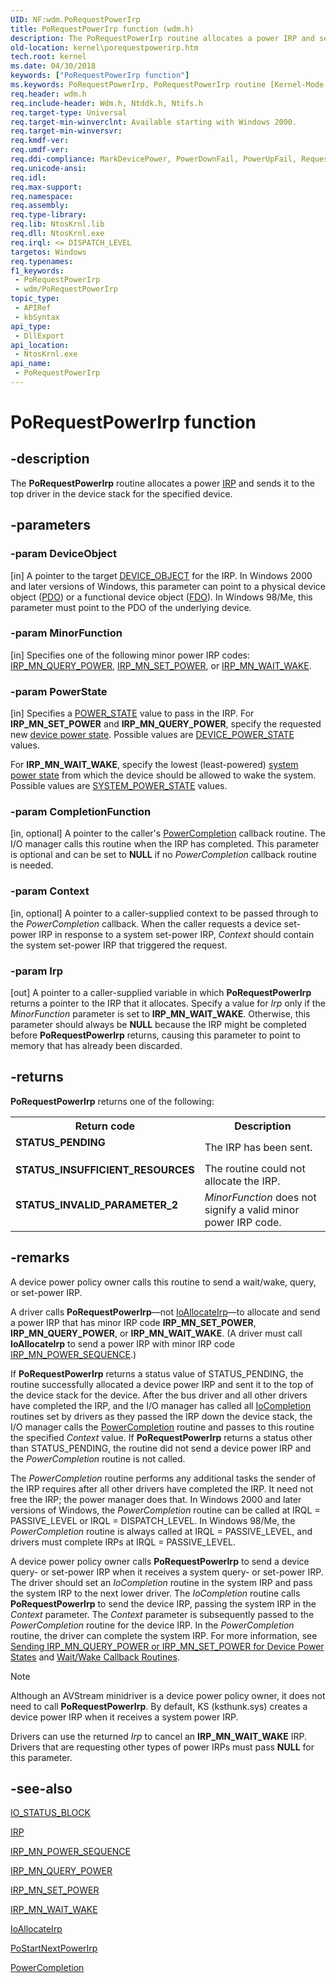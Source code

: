 ```yaml
---
UID: NF:wdm.PoRequestPowerIrp
title: PoRequestPowerIrp function (wdm.h)
description: The PoRequestPowerIrp routine allocates a power IRP and sends it to the top driver in the device stack for the specified device.
old-location: kernel\porequestpowerirp.htm
tech.root: kernel
ms.date: 04/30/2018
keywords: ["PoRequestPowerIrp function"]
ms.keywords: PoRequestPowerIrp, PoRequestPowerIrp routine [Kernel-Mode Driver Architecture], kernel.porequestpowerirp, portn_d417d88c-2f6d-4af9-b7de-455dfcc1b9df.xml, wdm/PoRequestPowerIrp
req.header: wdm.h
req.include-header: Wdm.h, Ntddk.h, Ntifs.h
req.target-type: Universal
req.target-min-winverclnt: Available starting with Windows 2000.
req.target-min-winversvr: 
req.kmdf-ver: 
req.umdf-ver: 
req.ddi-compliance: MarkDevicePower, PowerDownFail, PowerUpFail, RequestedPowerIrp, HwStorPortProhibitedDDIs
req.unicode-ansi: 
req.idl: 
req.max-support: 
req.namespace: 
req.assembly: 
req.type-library: 
req.lib: NtosKrnl.lib
req.dll: NtosKrnl.exe
req.irql: <= DISPATCH_LEVEL
targetos: Windows
req.typenames: 
f1_keywords:
 - PoRequestPowerIrp
 - wdm/PoRequestPowerIrp
topic_type:
 - APIRef
 - kbSyntax
api_type:
 - DllExport
api_location:
 - NtosKrnl.exe
api_name:
 - PoRequestPowerIrp
---
```


# PoRequestPowerIrp function


## -description

The <b>PoRequestPowerIrp</b> routine allocates a power <a href="/windows-hardware/drivers/ddi/wdm/ns-wdm-_irp">IRP</a> and sends it to the top driver in the device stack for the specified device.

## -parameters

### -param DeviceObject 

[in]
A pointer to the target <a href="/windows-hardware/drivers/ddi/wdm/ns-wdm-_device_object">DEVICE_OBJECT</a> for the IRP. In Windows 2000 and later versions of Windows, this parameter can point to a physical device object (<a href="/windows-hardware/drivers/">PDO</a>) or a functional device object (<a href="/windows-hardware/drivers/">FDO</a>). In Windows 98/Me, this parameter must point to the PDO of the underlying device.

### -param MinorFunction 

[in]
Specifies one of the following minor power IRP codes: <a href="/windows-hardware/drivers/kernel/irp-mn-query-power">IRP_MN_QUERY_POWER</a>, <a href="/windows-hardware/drivers/kernel/irp-mn-set-power">IRP_MN_SET_POWER</a>, or <a href="/windows-hardware/drivers/kernel/irp-mn-wait-wake">IRP_MN_WAIT_WAKE</a>.

### -param PowerState 

[in]
Specifies a <a href="/windows-hardware/drivers/ddi/wdm/ns-wdm-_power_state">POWER_STATE</a> value to pass in the IRP. For <b>IRP_MN_SET_POWER</b> and <b>IRP_MN_QUERY_POWER</b>, specify the requested new <a href="/windows-hardware/drivers/kernel/device-power-states">device power state</a>. Possible values are <a href="/windows-hardware/drivers/ddi/wudfddi/ne-wudfddi-_device_power_state">DEVICE_POWER_STATE</a> values.

For <b>IRP_MN_WAIT_WAKE</b>, specify the lowest (least-powered) <a href="/windows-hardware/drivers/kernel/system-power-states">system power state</a> from which the device should be allowed to wake the system. Possible values are <a href="/windows-hardware/drivers/ddi/wdm/ne-wdm-_system_power_state">SYSTEM_POWER_STATE</a> values.

### -param CompletionFunction 

[in, optional]
A pointer to the caller's <a href="/windows-hardware/drivers/ddi/wdm/nc-wdm-request_power_complete">PowerCompletion</a> callback routine. The I/O manager calls this routine when the IRP has completed. This parameter is optional and can be set to <b>NULL</b> if no <i>PowerCompletion</i> callback routine is needed.

### -param Context 

[in, optional]
A pointer to a caller-supplied context to be passed through to the <i>PowerCompletion</i> callback. When the caller requests a device set-power IRP in response to a system set-power IRP, <i>Context</i> should contain the system set-power IRP that triggered the request.

### -param Irp 

[out]
A pointer to a caller-supplied variable in which <b>PoRequestPowerIrp</b> returns a pointer to the IRP that it allocates. Specify a value for <i>Irp</i> only if the <i>MinorFunction</i> parameter is set to <b>IRP_MN_WAIT_WAKE</b>. Otherwise, this parameter should always be <b>NULL</b> because the IRP might be completed before <b>PoRequestPowerIrp</b> returns, causing this parameter to point to memory that has already been discarded.

## -returns

<b>PoRequestPowerIrp</b> returns one of the following:

<table>
<tr>
<th>Return code</th>
<th>Description</th>
</tr>
<tr>
<td width="40%">
<dl>
<dt><b>STATUS_PENDING</b></dt>
</dl>
</td>
<td width="60%">
The IRP has been sent.

</td>
</tr>
<tr>
<td width="40%">
<dl>
<dt><b>STATUS_INSUFFICIENT_RESOURCES</b></dt>
</dl>
</td>
<td width="60%">
The routine could not allocate the IRP.

</td>
</tr>
<tr>
<td width="40%">
<dl>
<dt><b>STATUS_INVALID_PARAMETER_2</b></dt>
</dl>
</td>
<td width="60%">
<i>MinorFunction</i> does not signify a valid minor power IRP code.

</td>
</tr>
</table>

## -remarks

A device power policy owner calls this routine to send a wait/wake, query, or set-power IRP.

A driver calls <b>PoRequestPowerIrp</b>—not <a href="/windows-hardware/drivers/ddi/wdm/nf-wdm-ioallocateirp">IoAllocateIrp</a>—to allocate and send a power IRP that has minor IRP code <b>IRP_MN_SET_POWER</b>, <b>IRP_MN_QUERY_POWER</b>, or <b>IRP_MN_WAIT_WAKE</b>. (A driver must call <b>IoAllocateIrp</b> to send a power IRP with minor IRP code <a href="/windows-hardware/drivers/kernel/irp-mn-power-sequence">IRP_MN_POWER_SEQUENCE</a>.) 

If <b>PoRequestPowerIrp</b> returns a status value of STATUS_PENDING, the routine successfully allocated a device power IRP and sent it to the top of the device stack for the device. After the bus driver and all other drivers have completed the IRP, and the I/O manager has called all <a href="/windows-hardware/drivers/ddi/wdm/nc-wdm-io_completion_routine">IoCompletion</a> routines set by drivers as they passed the IRP down the device stack, the I/O manager calls the <a href="/windows-hardware/drivers/ddi/wdm/nc-wdm-request_power_complete">PowerCompletion</a> routine and passes to this routine the specified <i>Context</i> value. If <b>PoRequestPowerIrp</b> returns a status other than STATUS_PENDING, the routine did not send a device power IRP and the <i>PowerCompletion</i> routine is not called.

The <i>PowerCompletion</i> routine performs any additional tasks the sender of the IRP requires after all other drivers have completed the IRP. It need not free the IRP; the power manager does that. In Windows 2000 and later versions of Windows, the <i>PowerCompletion</i> routine can be called at IRQL = PASSIVE_LEVEL or IRQL = DISPATCH_LEVEL. In Windows 98/Me, the <i>PowerCompletion</i> routine is always called at IRQL = PASSIVE_LEVEL, and drivers must complete IRPs at IRQL = PASSIVE_LEVEL.

A device power policy owner calls <b>PoRequestPowerIrp</b> to send a device query- or set-power IRP when it receives a system query- or set-power IRP. The driver should set an <i>IoCompletion</i> routine in the system IRP and pass the system IRP to the next lower driver. The <i>IoCompletion</i> routine calls <b>PoRequestPowerIrp</b> to send the device IRP, passing the system IRP in the <i>Context</i> parameter. The <i>Context</i> parameter is subsequently passed to the <i>PowerCompletion</i> routine for the device IRP. In the <i>PowerCompletion</i> routine, the driver can complete the system IRP. For more information, see <a href="/windows-hardware/drivers/kernel/sending-irp-mn-query-power-or-irp-mn-set-power-for-device-power-states">Sending IRP_MN_QUERY_POWER or IRP_MN_SET_POWER for Device Power States</a> and <a href="/windows-hardware/drivers/kernel/wait-wake-callback-routines">Wait/Wake Callback Routines</a>.

> [!NOTE]
>
> Although an AVStream minidriver is a device power policy owner, it does not need to call <b>PoRequestPowerIrp</b>. By default, KS (ksthunk.sys) creates a device power IRP when it receives a system power IRP.

Drivers can use the returned <i>Irp</i> to cancel an <b>IRP_MN_WAIT_WAKE</b> IRP. Drivers that are requesting other types of power IRPs must pass <b>NULL</b> for this parameter.

## -see-also

<a href="/windows-hardware/drivers/ddi/wdm/ns-wdm-_io_status_block">IO_STATUS_BLOCK</a>



<a href="/windows-hardware/drivers/ddi/wdm/ns-wdm-_irp">IRP</a>



<a href="/windows-hardware/drivers/kernel/irp-mn-power-sequence">IRP_MN_POWER_SEQUENCE</a>



<a href="/windows-hardware/drivers/kernel/irp-mn-query-power">IRP_MN_QUERY_POWER</a>



<a href="/windows-hardware/drivers/kernel/irp-mn-set-power">IRP_MN_SET_POWER</a>



<a href="/windows-hardware/drivers/kernel/irp-mn-wait-wake">IRP_MN_WAIT_WAKE</a>



<a href="/windows-hardware/drivers/ddi/wdm/nf-wdm-ioallocateirp">IoAllocateIrp</a>



<a href="/windows-hardware/drivers/ddi/ntifs/nf-ntifs-postartnextpowerirp">PoStartNextPowerIrp</a>



<a href="/windows-hardware/drivers/ddi/wdm/nc-wdm-request_power_complete">PowerCompletion</a>

